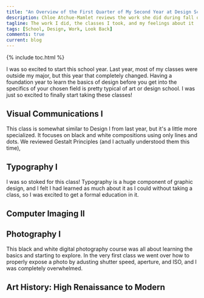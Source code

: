 ```yaml
---
title: "An Overview of the First Quarter of My Second Year at Design School"
description: Chloe Atchue-Mamlet reviews the work she did during fall quarter of her second year of design school at Drexel University
tagline: The work I did, the classes I took, and my feelings about it
tags: [School, Design, Work, Look Back]
comments: true
current: blog
---
```


{% include toc.html %} 

I was so excited to start this school year. Last year, most of my classes were outside my major, but this year that completely changed. Having a foundation year to learn the basics of design before you get into the specifics of your chosen field is pretty typical of art or design school. I was just so excited to finally start taking these classes!

## Visual Communications I

This class is somewhat similar to Design I from last year, but it's a little more specialized. It focuses on black and white compositions using only lines and dots. We reviewed Gestalt Principles (and I actually understood them this time),

## Typography I

I was so stoked for this class! Typography is a huge component of graphic design, and I felt I had learned as much about it as I could without taking a class, so I was excited to get a formal education in it.

## Computer Imaging II

## Photography I

This black and white digital photography course was all about learning the basics and starting to explore. In the very first class we went over how to properly expose a photo by adusting shutter speed, aperture, and ISO, and I was completely overwhelmed. 

## Art History: High Renaissance to Modern
